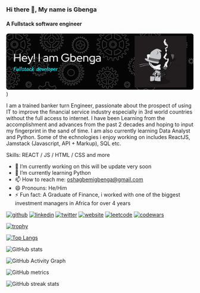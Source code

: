 ### Hi there 👋, My name is Gbenga 
#### A Fullstack software engineer
![](Header/github-header-image.png))

I am a trained banker turn Engineer, passionate about the prospect of using IT to improve the financial service industry especially in 3rd world countries without the full access to internet. I have been Learning from the accomplishment and advances from the past 2 decades and hoping to input my fingerprint in the sand of time. I am also currently learning Data Analyst and Python. Some of the echnologies i enjoy working on includes ReactJS, Jamstack (Javascript, API + Markup), SQL etc.

Skills: REACT / JS / HTML / CSS and more

- 🔭 I’m currently working on this will be update very soon 
- 🌱 I’m currently learning Python 
- 📫 How to reach me: oshagbemigbenga@gmail.com 
- 😄 Pronouns: He/Him 
- ⚡ Fun fact: A Graduate of Finance, i worked with one of the biggest investment managers in Africa for over 4 years 


[<img src='https://cdn.jsdelivr.net/npm/simple-icons@3.0.1/icons/github.svg' alt='github' height='40'>](https://github.com/Gbengar)  [<img src='https://cdn.jsdelivr.net/npm/simple-icons@3.0.1/icons/linkedin.svg' alt='linkedin' height='40'>](https://www.linkedin.com/in/gbengaoshagbemi/)  [<img src='https://cdn.jsdelivr.net/npm/simple-icons@3.0.1/icons/twitter.svg' alt='twitter' height='40'>](https://twitter.com/gbengaosh)  [<img src='https://cdn.jsdelivr.net/npm/simple-icons@3.0.1/icons/icloud.svg' alt='website' height='40'>](https://gbengaoshagbemi.netlify.app/)  [<img src='https://cdn.jsdelivr.net/npm/simple-icons@3.0.1/icons/leetcode.svg' alt='leetcode' height='40'>](https://leetcode.com/Fiyine/)  [<img src='https://cdn.jsdelivr.net/npm/simple-icons@3.0.1/icons/codewars.svg' alt='codewars' height='40'>](https://www.codewars.com/users/Gbengar)  

[![trophy](https://github-profile-trophy.vercel.app/?username=Gbengar)](https://github.com/ryo-ma/github-profile-trophy)

[![Top Langs](https://github-readme-stats.vercel.app/api/top-langs/?username=Gbengar)](https://github.com/anuraghazra/github-readme-stats)

![GitHub stats](https://github-readme-stats.vercel.app/api?username=Gbengar&show_icons=true)  

![GitHub Activity Graph](https://activity-graph.herokuapp.com/graph?username=Gbengar)  

![GitHub metrics](https://metrics.lecoq.io/Gbengar)  

![GitHub streak stats](https://github-readme-streak-stats.herokuapp.com/?user=Gbengar)  

